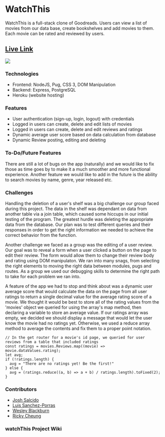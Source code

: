 # WatchThis

WatchThis is a full-stack clone of Goodreads. Users can view a list of movies from our data base, create bookshelves and add movies to them. Each movie can be rated and reviewed by users.

## <a href=https://watch-this-lwrj.herokuapp.com/>Live Link</a>

<img src="https://imgur.com/wNxINhh"></img>

### Technologies

- Frontend: NodeJS, Pug, CSS 3, DOM Manipulation
- Backend: Express, PostgreSQL
- Heroku (website hosting)

### Features

- User authentication (sign-up, login, logout) with credentials
- Logged in users can create, delete and edit lists of movies
- Logged in users can create, delete and edit reviews and ratings
- Dynamic average user score based on data calculation from database
- Dynamic Review posting, editing and deleting

### To-Do/Future Features

There are still a lot of bugs on the app (naturally) and we would like to fix those as time goes by to make it a much smoother and more functional experience. Another feature we would like to add in the future is the ability to search movies by name, genre, year released etc.

### Challenges

Handling the deletion of a user's shelf was a big challenge our group faced during this project. The data in the shelf was dependant on data from another table via a join table, which caused some hiccups in our initial testing of the program. The greatest hurdle was deleting the appropriate data from the database. Our plan was to test different queries and their responses in order to get the right information we needed to achieve the correct behavior from the function.

Another challenge we faced as a group was the editing of a user review. Our goal was to reveal a form when a user clicked a button on the page to edit their review. The form would allow them to change their review body and rating using DOM manipulaton. We ran into many snags, from selecting the right elements to moving the right data between modules, pugs and routes. As a group we used our debugging skills to determine the right path to take for each problem we ran into.

A feature of the app we had to stop and think about was a dynamic user average score that would calculate the data on the page from all user ratings to return a single decimal value for the average rating score of a movie. We thought it would be best to store all of the rating values from the 'movies' object we queried for using the array's map method, then declaring a variable to store an average value. If our ratings array was empty, we decided we should display a message that would let the user know the movie had no ratings yet. Otherwise, we used a reduce array method to average the contents and fix them to a proper point notation.

```
// In the get router for a movie's id page, we queried for user reviews from a table that included ratings
const ratings = movies.Reviews.map((movie) => movie.dataValues.rating);
let avg;
if (!ratings.length) {
  avg = "There are no ratings yet! Be the first!"
} else {
  avg = (ratings.reduce((a, b) => a + b) / ratings.length).toFixed(2);
}
```

<h3> Contributors </h3>
<ul>
  <li>
    <a href=https://github.com/joshsalcido>Josh Salcido</a></li>
  <li>
    <a href=https://github.com/stuffy-doll>Luis Sanchez-Porras</a></li>
  <li>
    <a href=https://github.com/wesleyblackburn90>Wesley Blackburn</a></li>
  <li>
    <a href=https://github.com/WingNinCheung>Ricky Cheung</a></li>
</ul>

<h3> watchThis Project Wiki </h3>
<a href=https://github.com/joshsalcido/great-watch/wiki/>
